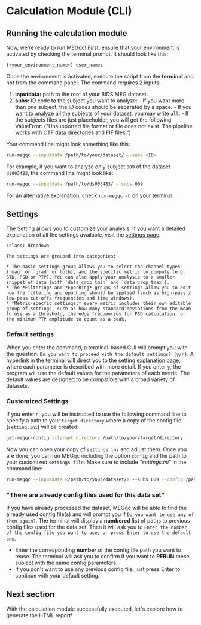 # Calculation Module (CLI)

## Running the calculation module
Now, we're ready to run MEGqc! First, ensure that your [environment](../extra/environment) is activated by checking the terminal prompt. It should look like this:

```bash
(<your_environment_name>) user_name:
```

Once the environment is activated, execute the script from the **terminal** and not from the command panel. The command requires 2 inputs:
1. **inputdata:** path to the root of your BIDS MEG dataset.
2. **subs:** ID code to the subject you want to analyze:
        - If you want more than one subject, the ID codes should be separated by a space.
        - If you want to analyze all the subjects of your dataset, you may write `all`.
        - If the subjects files are just placeholder, you will get the following ValueError: ("Unsupported file format or file does not exist. The pipeline works with CTF data directories and FIF files.")

Your command line might look something like this:

```bash
run-megqc --inputdata /path/to/your/dataset/ --subs <ID>
```

For example, if you want to analyze only subject `009` of the dataset `ds003483`, the command line might look like:

```bash
run-megqc --inputdata /path/to/ds003483/ --subs 009
```

For an alternative explanation, check `run-megqc -h` on your terminal.

## Settings

The Setting allows you to customize your analysis. If you want a detailed explanation of all the settings available, visit the [settings page](../extra/settings). 

```{admonition} Settings overview
:class: dropdown

The settings are grouped into categories:

* The basic settings group allows you to select the channel types (`mag` or `grad` or both), and the specific metric to compute (e.g. STD, PSD or PTP). You can also apply your analysis to a smaller snippet of data (with `data_crop_tmin` and `data_crop_tmax`).
* The *Filtering* and *Epoching* groups of settings allow you to edit how the filtering and epoching should be applied (such as high-pass / low-pass cut-offs frequencies and time windows).
* *Metric-specfic settings:* every metric includes their own editable group of settings, such as how many standard deviations from the mean to use as a threshold, the edge frequencies for PSD calculation, or the minimun PTP amplitude to count as a peak.

```

### Default settings
When you enter the command, a terminal-based GUI will prompt you with the question: `Do you want to proceed with the default settings? (y/n)`. A hyperlink in the terminal will direct you to the [setting explanation page](../extra/settings.md), where each parameter is described with more detail. 
If you enter `y`, the program will use the default values for the parameters of each metric. The default values are designed to be compatible with a broad variety of datasets. 

### Customized Settings
If you enter `n`, you will be instructed to use the following command line to specify a path to your `target directory` where a copy of the config file (`setting.ini`) will be created: 

```bash
get-megqc-config --target_directory /path/to/your/target/directory
```

Now you can open your copy of `settings.ini` and adjust them. Once you are done, you can run MEGqc including the option `config` and the path to your customized `settings file`. Make sure to include _"settings.ini"_ in the command line:

```bash
run-megqc --inputdata </path/to/your/dataset/> --subs 009 --config /path/to/modified/settings.ini
```

### "There are already config files used for this data set"
If you have already processed the dataset, MEGqc will be able to find the already used config file(s) and will prompt you if `Do you want to use any of them again?`.
The terminal will display a **numbered list** of paths to previous config files used for the data set.
Then it will ask you to `Enter the number of the config file you want to use, or press Enter to use the default one`.
* Enter the corresponding **number** of the config file path you want to reuse. The terminal will ask you to confirm if you want to **RERUN** these subject with the same config parameters.
* If you don't want to use any previous config file, just press Enter to continue with your default setting.

## Next section

With the calculation module successfully executed, let's explore how to generate the HTML report! 





<!--
OLD VERSION

## Setting File Paths

Within the `docker` folder of the cloned repository, you'll find the script **run_megqc.py**. To configure the software, you need to edit 2 filepaths of this script:
1. **config_file_path=** here you'll need to write the path to the **settings.ini_**.

2. **internal_config_file_path=** here you'll need to write the path to the **settings_internal.ini**.

Both setting files are located in  the `settings` folder within the `meg_qc` package, which reside in the `site-packages` directory of yourPython  environment. The path should look something like this:

        /path/to/environment/lib/python3./site-packages/meg_qc/settings/settings.ini

<br>


## Specifying Dataset Path and Subjects

Next open the file **setttings.ini** to edit the data directory path and specify the subjects to be analyzed:

- **subjects=** is a string variable, you shall write the code of the participant you want to analyze (f.e., 009). You can also provide a list of subjects separated by a comma (001, 002, 003) or write "all" to process all subjects.

- **data_directory=** SEt this to the path to the dataset directory. In case that you want to analyze more subject, the pipeline will find them within the dataset thanks to the ancpBIDS library. 

The file **setttings.ini** also contains an extensive amount of customizable parameters. However, the default values are optimized to to work with the majority of datasets. [In the next section you can find  more details about these parameters](settings_explanations.md).

-->
